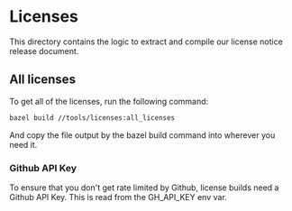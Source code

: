 # Licenses

This directory contains the logic to extract and compile our license notice release document.

## All licenses

To get all of the licenses, run the following command:

  ```sh
  bazel build //tools/licenses:all_licenses
  ```

And copy the file output by the bazel build command into wherever you need it.

### Github API Key

To ensure that you don't get rate limited by Github, license builds need a Github API Key.
This is read from the GH_API_KEY env var.
